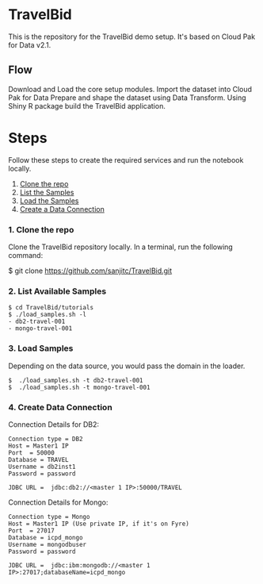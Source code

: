 # TravelBid

This is the repository for the TravelBid demo setup. It's based on Cloud Pak for Data v2.1. 

## Flow

Download and Load the core setup modules.
Import the dataset into Cloud Pak for Data
Prepare and shape the dataset using Data Transform.
Using Shiny R package build the TravelBid application.


# Steps
Follow these steps to create the required services and run the notebook locally.

1. [Clone the repo](#1-clone-the-repo)
2. [List the Samples](#2-list-vailable-samples)
3. [Load the Samples](#3-load-samples)
4. [Create a Data Connection](#4-create-data-connection)


### 1. Clone the repo

Clone the TravelBid repository locally. In a terminal, run the following command:

$ git clone https://github.com/sanjitc/TravelBid.git
### 2. List Available Samples

```
$ cd TravelBid/tutorials
$ ./load_samples.sh -l
- db2-travel-001
- mongo-travel-001
```

### 3. Load Samples

Depending on the data source, you would pass the domain in the loader.
```
$  ./load_samples.sh -t db2-travel-001
$  ./load_samples.sh -t mongo-travel-001
```

### 4. Create Data Connection

Connection Details for DB2:
```
Connection type = DB2
Host = Master1 IP 
Port  = 50000
Database = TRAVEL
Username = db2inst1
Password = password

JDBC URL =  jdbc:db2://<master 1 IP>:50000/TRAVEL
```

Connection Details for Mongo:
```
Connection type = Mongo
Host = Master1 IP (Use private IP, if it's on Fyre)
Port  = 27017
Database = icpd_mongo
Username = mongodbuser
Password = password

JDBC URL =  jdbc:ibm:mongodb://<master 1 IP>:27017;databaseName=icpd_mongo
```

